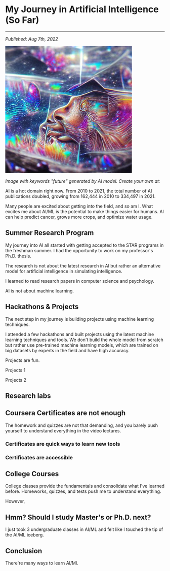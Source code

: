 # My Journey in Artificial Intelligence (So Far)
---
*Published: Aug 7th, 2022*

![Image generated by AI model](https://github.com/AriNguyen/aringuyen.github.io/blob/ae5aae0d61a3379435500f5850877291d41eacff/src/assets/blogs/blog3/ai3.jpg?raw=true)

*Image with keywords "future" generated by AI model. Create your own at:*

AI is a hot domain right now. From 2010 to 2021, the total number of AI publications doubled, growing from 162,444 in 2010 to 334,497 in 2021. 

Many people are excited about getting into the field, and so am I. What excites me about AI/ML is the potential to make things easier for humans. AI can help predict cancer, grows more crops, and optimize water usage.  

## Summer Research Program
My journey into AI all started with getting accepted to the STAR programs in the freshman summer. I had the opportunity to work on my professor's Ph.D. thesis. 

The research is not about the latest research in AI but rather an alternative model for artificial intelligence in simulating intelligence. 

I learned to read research papers in computer science and psychology. 

AI is not about machine learning. 

## Hackathons & Projects
The next step in my journey is building projects using machine learning techniques. 

I attended a few hackathons and built projects using the latest machine learning techniques and tools. We don't build the whole model from scratch but rather use pre-trained machine learning models, which are trained on big datasets by experts in the field and have high accuracy. 

Projects are fun. 

Projects 1

Projects 2

## Research labs

## Coursera Certificates are not enough
The homework and quizzes are not that demanding, and you barely push yourself to understand everything in the video lectures. 

### Certificates are quick ways to learn new tools 

### Certificates are accessible

## College Courses
College classes provide the fundamentals and consolidate what I've learned before. Homeworks, quizzes, and tests push me to understand everything. 

However, 

## Hmm? Should I study Master's or Ph.D. next?
I just took 3 undergraduate classes in AI/ML and felt like I touched the tip of the AI/ML iceberg. 

## Conclusion
There're many ways to learn AI/Ml. 